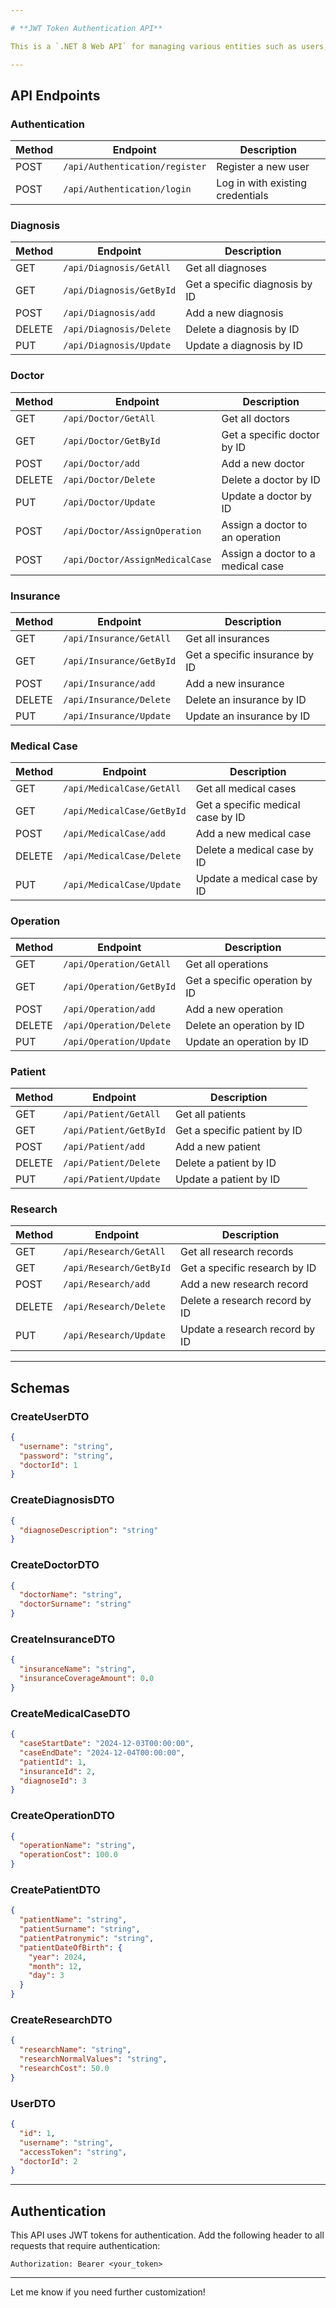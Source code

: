 ```yaml
---

# **JWT Token Authentication API**

This is a `.NET 8 Web API` for managing various entities such as users, doctors, diagnoses, medical cases, operations, and more, with JWT-based authentication.

---
```


## **API Endpoints**

### **Authentication**
| Method | Endpoint                        | Description                   |
|--------|----------------------------------|-------------------------------|
| POST   | `/api/Authentication/register`  | Register a new user           |
| POST   | `/api/Authentication/login`     | Log in with existing credentials |

### **Diagnosis**
| Method | Endpoint                  | Description               |
|--------|----------------------------|---------------------------|
| GET    | `/api/Diagnosis/GetAll`    | Get all diagnoses         |
| GET    | `/api/Diagnosis/GetById`   | Get a specific diagnosis by ID |
| POST   | `/api/Diagnosis/add`       | Add a new diagnosis       |
| DELETE | `/api/Diagnosis/Delete`    | Delete a diagnosis by ID  |
| PUT    | `/api/Diagnosis/Update`    | Update a diagnosis by ID  |

### **Doctor**
| Method | Endpoint                  | Description                   |
|--------|----------------------------|-------------------------------|
| GET    | `/api/Doctor/GetAll`       | Get all doctors               |
| GET    | `/api/Doctor/GetById`      | Get a specific doctor by ID   |
| POST   | `/api/Doctor/add`          | Add a new doctor              |
| DELETE | `/api/Doctor/Delete`       | Delete a doctor by ID         |
| PUT    | `/api/Doctor/Update`       | Update a doctor by ID         |
| POST   | `/api/Doctor/AssignOperation` | Assign a doctor to an operation |
| POST   | `/api/Doctor/AssignMedicalCase` | Assign a doctor to a medical case |

### **Insurance**
| Method | Endpoint                  | Description                   |
|--------|----------------------------|-------------------------------|
| GET    | `/api/Insurance/GetAll`    | Get all insurances            |
| GET    | `/api/Insurance/GetById`   | Get a specific insurance by ID|
| POST   | `/api/Insurance/add`       | Add a new insurance           |
| DELETE | `/api/Insurance/Delete`    | Delete an insurance by ID     |
| PUT    | `/api/Insurance/Update`    | Update an insurance by ID     |

### **Medical Case**
| Method | Endpoint                  | Description                   |
|--------|----------------------------|-------------------------------|
| GET    | `/api/MedicalCase/GetAll`  | Get all medical cases         |
| GET    | `/api/MedicalCase/GetById` | Get a specific medical case by ID |
| POST   | `/api/MedicalCase/add`     | Add a new medical case        |
| DELETE | `/api/MedicalCase/Delete`  | Delete a medical case by ID   |
| PUT    | `/api/MedicalCase/Update`  | Update a medical case by ID   |

### **Operation**
| Method | Endpoint                  | Description                   |
|--------|----------------------------|-------------------------------|
| GET    | `/api/Operation/GetAll`    | Get all operations            |
| GET    | `/api/Operation/GetById`   | Get a specific operation by ID|
| POST   | `/api/Operation/add`       | Add a new operation           |
| DELETE | `/api/Operation/Delete`    | Delete an operation by ID     |
| PUT    | `/api/Operation/Update`    | Update an operation by ID     |

### **Patient**
| Method | Endpoint                  | Description                   |
|--------|----------------------------|-------------------------------|
| GET    | `/api/Patient/GetAll`      | Get all patients              |
| GET    | `/api/Patient/GetById`     | Get a specific patient by ID  |
| POST   | `/api/Patient/add`         | Add a new patient             |
| DELETE | `/api/Patient/Delete`      | Delete a patient by ID        |
| PUT    | `/api/Patient/Update`      | Update a patient by ID        |

### **Research**
| Method | Endpoint                  | Description                   |
|--------|----------------------------|-------------------------------|
| GET    | `/api/Research/GetAll`     | Get all research records      |
| GET    | `/api/Research/GetById`    | Get a specific research by ID |
| POST   | `/api/Research/add`        | Add a new research record     |
| DELETE | `/api/Research/Delete`     | Delete a research record by ID|
| PUT    | `/api/Research/Update`     | Update a research record by ID|

---

## **Schemas**

### **CreateUserDTO**
```json
{
  "username": "string",
  "password": "string",
  "doctorId": 1
}
```

### **CreateDiagnosisDTO**
```json
{
  "diagnoseDescription": "string"
}
```

### **CreateDoctorDTO**
```json
{
  "doctorName": "string",
  "doctorSurname": "string"
}
```

### **CreateInsuranceDTO**
```json
{
  "insuranceName": "string",
  "insuranceCoverageAmount": 0.0
}
```

### **CreateMedicalCaseDTO**
```json
{
  "caseStartDate": "2024-12-03T00:00:00",
  "caseEndDate": "2024-12-04T00:00:00",
  "patientId": 1,
  "insuranceId": 2,
  "diagnoseId": 3
}
```

### **CreateOperationDTO**
```json
{
  "operationName": "string",
  "operationCost": 100.0
}
```

### **CreatePatientDTO**
```json
{
  "patientName": "string",
  "patientSurname": "string",
  "patientPatronymic": "string",
  "patientDateOfBirth": {
    "year": 2024,
    "month": 12,
    "day": 3
  }
}
```

### **CreateResearchDTO**
```json
{
  "researchName": "string",
  "researchNormalValues": "string",
  "researchCost": 50.0
}
```

### **UserDTO**
```json
{
  "id": 1,
  "username": "string",
  "accessToken": "string",
  "doctorId": 2
}
```

---

## **Authentication**
This API uses JWT tokens for authentication. Add the following header to all requests that require authentication:
```
Authorization: Bearer <your_token>
```

---

Let me know if you need further customization!
